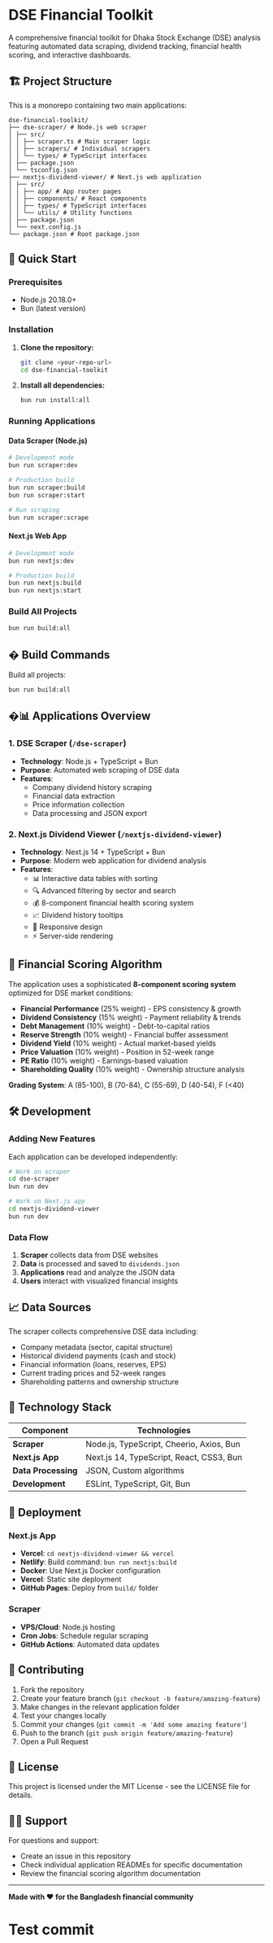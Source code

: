 # DSE Financial Toolkit

A comprehensive financial toolkit for Dhaka Stock Exchange (DSE) analysis featuring automated data scraping, dividend tracking, financial health scoring, and interactive dashboards.

## 🏗️ Project Structure

This is a monorepo containing two main applications:

```
dse-financial-toolkit/
├── dse-scraper/ # Node.js web scraper
│ ├── src/
│ │ ├── scraper.ts # Main scraper logic
│ │ ├── scrapers/ # Individual scrapers
│ │ └── types/ # TypeScript interfaces
│ ├── package.json
│ └── tsconfig.json
├── nextjs-dividend-viewer/ # Next.js web application
│ ├── src/
│ │ ├── app/ # App router pages
│ │ ├── components/ # React components
│ │ ├── types/ # TypeScript interfaces
│ │ └── utils/ # Utility functions
│ ├── package.json
│ └── next.config.js
└── package.json # Root package.json
```

## 🚀 Quick Start

### Prerequisites

- Node.js 20.18.0+
- Bun (latest version)

### Installation

1. **Clone the repository:**

   ```bash
   git clone <your-repo-url>
   cd dse-financial-toolkit
   ```

2. **Install all dependencies:**
   ```bash
   bun run install:all
   ```

### Running Applications

#### **Data Scraper (Node.js)**

```bash
# Development mode
bun run scraper:dev

# Production build
bun run scraper:build
bun run scraper:start

# Run scraping
bun run scraper:scrape
```

#### **Next.js Web App**

```bash
# Development mode
bun run nextjs:dev

# Production build
bun run nextjs:build
bun run nextjs:start
```

### Build All Projects

```bash
bun run build:all
```

## �️ Build Commands

Build all projects:

```bash
bun run build:all
```

## �📊 Applications Overview

### 1. **DSE Scraper** (`/dse-scraper`)

- **Technology**: Node.js + TypeScript + Bun
- **Purpose**: Automated web scraping of DSE data
- **Features**:
  - Company dividend history scraping
  - Financial data extraction
  - Price information collection
  - Data processing and JSON export

### 2. **Next.js Dividend Viewer** (`/nextjs-dividend-viewer`)

- **Technology**: Next.js 14 + TypeScript + Bun
- **Purpose**: Modern web application for dividend analysis
- **Features**:
  - 📊 Interactive data tables with sorting
  - 🔍 Advanced filtering by sector and search
  - 💰 8-component financial health scoring system
  - 📈 Dividend history tooltips
  - 📱 Responsive design
  - ⚡ Server-side rendering

## 🧮 Financial Scoring Algorithm

The application uses a sophisticated **8-component scoring system** optimized for DSE market conditions:

- **Financial Performance** (25% weight) - EPS consistency & growth
- **Dividend Consistency** (15% weight) - Payment reliability & trends
- **Debt Management** (10% weight) - Debt-to-capital ratios
- **Reserve Strength** (10% weight) - Financial buffer assessment
- **Dividend Yield** (10% weight) - Actual market-based yields
- **Price Valuation** (10% weight) - Position in 52-week range
- **PE Ratio** (10% weight) - Earnings-based valuation
- **Shareholding Quality** (10% weight) - Ownership structure analysis

**Grading System**: A (85-100), B (70-84), C (55-69), D (40-54), F (<40)

## 🛠️ Development

### Adding New Features

Each application can be developed independently:

```bash
# Work on scraper
cd dse-scraper
bun run dev

# Work on Next.js app
cd nextjs-dividend-viewer
bun run dev
```

### Data Flow

1. **Scraper** collects data from DSE websites
2. **Data** is processed and saved to `dividends.json`
3. **Applications** read and analyze the JSON data
4. **Users** interact with visualized financial insights

## 📈 Data Sources

The scraper collects comprehensive DSE data including:

- Company metadata (sector, capital structure)
- Historical dividend payments (cash and stock)
- Financial information (loans, reserves, EPS)
- Current trading prices and 52-week ranges
- Shareholding patterns and ownership structure

## 🔧 Technology Stack

| Component           | Technologies                             |
| ------------------- | ---------------------------------------- |
| **Scraper**         | Node.js, TypeScript, Cheerio, Axios, Bun |
| **Next.js App**     | Next.js 14, TypeScript, React, CSS3, Bun |
| **Data Processing** | JSON, Custom algorithms                  |
| **Development**     | ESLint, TypeScript, Git, Bun             |

## 🚀 Deployment

### Next.js App

- **Vercel**: `cd nextjs-dividend-viewer && vercel`
- **Netlify**: Build command: `bun run nextjs:build`
- **Docker**: Use Next.js Docker configuration
- **Vercel**: Static site deployment
- **GitHub Pages**: Deploy from `build/` folder

### Scraper

- **VPS/Cloud**: Node.js hosting
- **Cron Jobs**: Schedule regular scraping
- **GitHub Actions**: Automated data updates

## 🤝 Contributing

1. Fork the repository
2. Create your feature branch (`git checkout -b feature/amazing-feature`)
3. Make changes in the relevant application folder
4. Test your changes locally
5. Commit your changes (`git commit -m 'Add some amazing feature'`)
6. Push to the branch (`git push origin feature/amazing-feature`)
7. Open a Pull Request

## 📄 License

This project is licensed under the MIT License - see the LICENSE file for details.

## 🙋‍♂️ Support

For questions and support:

- Create an issue in this repository
- Check individual application READMEs for specific documentation
- Review the financial scoring algorithm documentation

---

**Made with ❤️ for the Bangladesh financial community**

# Test commit
